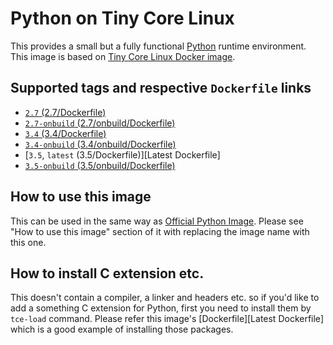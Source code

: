 Python on Tiny Core Linux
=========================

This provides a small but a fully functional [Python](https://www.python.org/) runtime environment. This image is based on [Tiny Core Linux Docker image](https://hub.docker.com/r/aksaramaya/tc).

## Supported tags and respective `Dockerfile` links

- [`2.7` (2.7/Dockerfile)](https://github.com/aksaramaya/docker-tc-python/blob/master/2.7/Dockerfile)
- [`2.7-onbuild` (2.7/onbuild/Dockerfile)](https://github.com/aksaramaya/docker-tc-python/blob/master/2.7/onbuild/Dockerfile)
- [`3.4` (3.4/Dockerfile)](https://github.com/aksaramaya/docker-tc-python/blob/master/3.4/Dockerfile)
- [`3.4-onbuild` (3.4/onbuild/Dockerfile)](https://github.com/aksaramaya/docker-tc-python/blob/master/3.4/onbuild/Dockerfile)
- [`3.5`, `latest` (3.5/Dockerfile)][Latest Dockerfile]
- [`3.5-onbuild` (3.5/onbuild/Dockerfile)](https://github.com/aksaramaya/docker-tc-python/blob/master/3.5/onbuild/Dockerfile)

## How to use this image

This can be used in the same way as [Official Python Image](https://hub.docker.com/_/python/). Please see "How to use this image" section of it with replacing the image name with this one.

## How to install C extension etc.

This doesn't contain a compiler, a linker and headers etc. so if you'd like to add a something C extension for Python, first you need to install them by `tce-load` command. Please refer this image's [Dockerfile][Latest Dockerfile] which is a good example of installing those packages.
